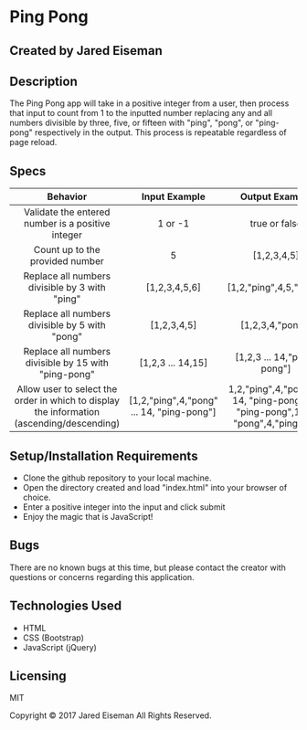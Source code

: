 # Ping Pong

## Created by Jared Eiseman


## Description

The Ping Pong app will take in a positive integer from a user, then process that input to count from 1 to the inputted number replacing any and all numbers divisible by three, five, or fifteen with "ping", "pong", or "ping-pong" respectively in the output. This process is repeatable regardless of page reload.


## Specs

| Behavior| Input Example | Output Example |
|:-------------:|:-------------:|:-------------:|
| Validate the entered number is a positive integer | 1 or -1 | true or false |
| Count up to the provided number | 5 | [1,2,3,4,5] |
| Replace all numbers divisible by 3 with "ping" | [1,2,3,4,5,6] | [1,2,"ping",4,5,"ping"] |
| Replace all numbers divisible by 5 with "pong" | [1,2,3,4,5] | [1,2,3,4,"pong"] |
| Replace all numbers divisible by 15 with "ping-pong" | [1,2,3 ... 14,15] | [1,2,3 ... 14,"ping-pong"] |
| Allow user to select the order in which to display the information (ascending/descending) | [1,2,"ping",4,"pong" ... 14, "ping-pong"] | 1,2,"ping",4,"pong" ... 14, "ping-pong" OR "ping-pong",14 ... "pong",4,"ping",2,1 |


## Setup/Installation Requirements

  * Clone the github repository to your local machine.
  * Open the directory created and load "index.html" into your browser of choice.
  * Enter a positive integer into the input and click submit
  * Enjoy the magic that is JavaScript!


## Bugs
There are no known bugs at this time, but please contact the creator with questions or concerns regarding this application.


## Technologies Used

  * HTML
  * CSS (Bootstrap)
  * JavaScript (jQuery)


## Licensing
MIT

Copyright &copy; 2017 Jared Eiseman All Rights Reserved.
